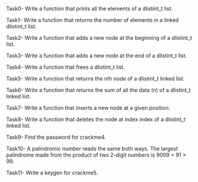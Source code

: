 Task0- Write a function that prints all the elements of a dlistint_t list.

Task1- Write a function that returns the number of elements in a linked dlistint_t list.

Task2- Write a function that adds a new node at the beginning of a dlistint_t list.

Task3- Write a function that adds a new node at the end of a dlistint_t list.

Task4- Write a function that frees a dlistint_t list.

Task5- Write a function that returns the nth node of a dlistint_t linked list.

Task6- Write a function that returns the sum of all the data (n) of a dlistint_t linked list.

Task7- Write a function that inserts a new node at a given position.

Task8- Write a function that deletes the node at index index of a dlistint_t linked list.

Task9- Find the password for crackme4.

Task10- A palindromic number reads the same both ways. The largest palindrome made from the product of two 2-digit numbers is 9009 = 91 × 99.

Task11- Write a keygen for crackme5.



